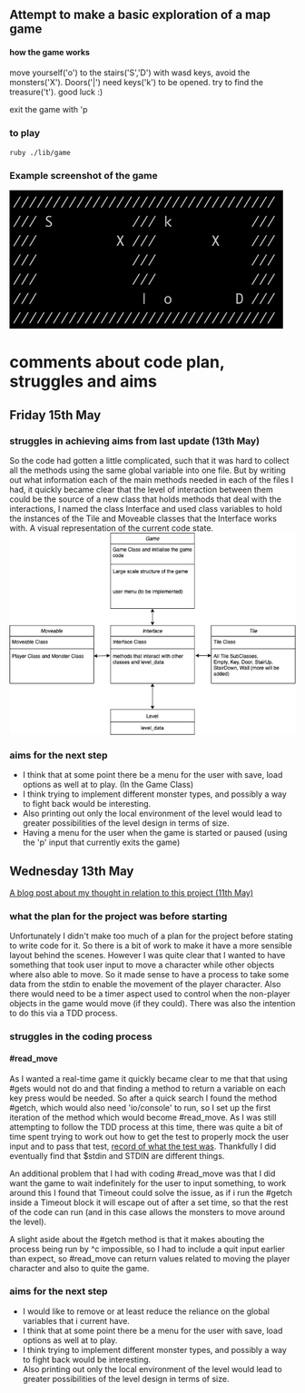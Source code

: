 ## Attempt to make a basic exploration of a map game

#### how the game works

move yourself('o') to the stairs('S','D') with wasd keys, avoid the monsters('X'). Doors('|') need keys('k') to be opened.
try to find the treasure('t'). good luck :)

exit the game with 'p

### to play

```shell
ruby ./lib/game
```

### Example screenshot of the game

![alt text](https://github.com/RaeRachael/exploration_game/blob/master/sample_screenshot.png)

# comments about code plan, struggles and aims

## Friday 15th May

### struggles in achieving aims from last update (13th May)
So the code had gotten a little complicated, such that it was hard to collect all the methods using the same global variable into one file. But by writing out what information each of the main methods needed in each of the files I had, it quickly became clear that the level of interaction between them could be the source of a new class that holds methods that deal with the interactions, I named the class Interface and used class variables to hold the instances of the Tile and Moveable classes that the Interface works with.
A visual representation of the current code state.
![alt text](https://github.com/RaeRachael/exploration_game/blob/master/explore_game_15_may.png)

### aims for the next step

 * I think that at some point there be a menu for the user with save, load options as well at to play. (In the Game Class)
 * I think trying to implement different monster types, and possibly a way to fight back would be interesting.
 * Also printing out only the local environment of the level would lead to greater possibilities of the level design in terms of size.
 * Having a menu for the user when the game is started or paused (using the 'p' input that currently exits the game)


## Wednesday 13th May

[A blog post about my thought in relation to this project (11th May)](https://medium.com/@rachaelewins/functionality-in-toy-land-1e5700dca524)

### what the plan for the project was before starting
Unfortunately I didn't make too much of a plan for the project before stating to write code for it. So there is a bit of work to make it have a more sensible layout behind the scenes.
However I was quite clear that I wanted to have something that took user input to move a character while other objects where also able to move.
So it made sense to have a process to take some data from the stdin to enable the movement of the player character.
Also there would need to be a timer aspect used to control when the non-player objects in the game would move (if they could).
There was also the intention to do this via a TDD process.

### struggles in the coding process

#### #read_move
As I wanted a real-time game it quickly became clear to me that that using #gets would not do and that finding a method to return a variable on each key press would be needed. So after a quick search I found the method #getch, which would also need 'io/console' to run, so I set up the first iteration of the method which would become #read_move.
As I was still attempting to follow the TDD process at this time, there was quite a bit of time spent trying to work out how to get the test to properly mock the user input and to pass that test, [record of what the test was](https://github.com/RaeRachael/exploration_game/commit/f2b972e35dee1f88f35197262eea7cf265b654af). Thankfully I did eventually find that $stdin and STDIN are different things.

An additional problem that I had with coding #read_move was that I did want the game to wait indefinitely for the user to input something, to work around this I found that Timeout could solve the issue, as if i run the #getch inside a Timeout block it will escape out of after a set time, so that the rest of the code can run (and in this case allows the monsters to move around the level).

A slight aside about the #getch method is that it makes abouting the process being run by ^c impossible, so I had to include a quit input earlier than expect, so #read_move can return values related to moving the player character and also to quite the game.

### aims for the next step

 * I would like to remove or at least reduce the reliance on the global variables that i current have.
 * I think that at some point there be a menu for the user with save, load options as well at to play.
 * I think trying to implement different monster types, and possibly a way to fight back would be interesting.
 * Also printing out only the local environment of the level would lead to greater possibilities of the level design in terms of size.
